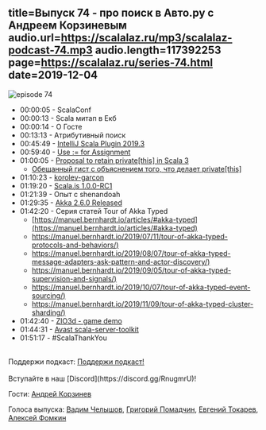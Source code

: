 title=Выпуск 74 - про поиск в Авто.ру с Андреем Корзиневым
audio.url=https://scalalaz.ru/mp3/scalalaz-podcast-74.mp3
audio.length=117392253
page=https://scalalaz.ru/series-74.html
date=2019-12-04
----
![episode 74](https://scalalaz.ru/img/episode74.jpg)

* 00:00:05 - ScalaConf
* 00:00:13 - Scala митап в Екб
* 00:00:14 - O Госте
* 00:13:13 - Aтрибутивный поиск
* 00:45:49 - [IntelliJ Scala Plugin 2019.3](https://blog.jetbrains.com/scala/2019/11/28/intellij-scala-plugin-2019-3-method-chain-hints-scala-repl-scala-worksheet-and-scalatest-improvements/)
* 00:59:40 - [Use := for Assignment](https://github.com/lampepfl/dotty/issues/7598)
* 01:00:05 - [Proposal to retain private[this] in Scala 3](https://contributors.scala-lang.org/t/proposal-to-retain-private-this-in-scala-3/3829)
    - [Обещанный гист с объяснением того, что делает private[this]](https://gist.github.com/pomadchin/8fd5f5b5bfb053370c699ec5577c8c1b)
* 01:10:23 - [korolev-garcon](https://github.com/fomkin/korolev-garcon)
* 01:19:20 - [Scala.js 1.0.0-RC1](https://www.scala-js.org/news/2019/11/26/announcing-scalajs-1.0.0-RC1/)
* 01:21:39 - Опыт с shenandoah
* 01:29:35 - [Akka 2.6.0 Released](https://akka.io/blog/news/2019/11/06/akka-2.6.0-released)
* 01:42:20 - Серия статей Tour of Akka Typed
    - [https://manuel.bernhardt.io/articles/#akka-typed](https://manuel.bernhardt.io/articles/#akka-typed)
    - [https://manuel.bernhardt.io/2019/07/11/tour-of-akka-typed-protocols-and-behaviors/)](https://manuel.bernhardt.io/2019/07/11/tour-of-akka-typed-protocols-and-behaviors/)
    - [https://manuel.bernhardt.io/2019/08/07/tour-of-akka-typed-message-adapters-ask-pattern-and-actor-discovery/)](https://manuel.bernhardt.io/2019/08/07/tour-of-akka-typed-message-adapters-ask-pattern-and-actor-discovery/)
    - [https://manuel.bernhardt.io/2019/09/05/tour-of-akka-typed-supervision-and-signals/)](https://manuel.bernhardt.io/2019/09/05/tour-of-akka-typed-supervision-and-signals/)
    - [https://manuel.bernhardt.io/2019/10/07/tour-of-akka-typed-event-sourcing/)](https://manuel.bernhardt.io/2019/10/07/tour-of-akka-typed-event-sourcing/)
    - [https://manuel.bernhardt.io/2019/11/09/tour-of-akka-typed-cluster-sharding/)](https://manuel.bernhardt.io/2019/11/09/tour-of-akka-typed-cluster-sharding/)
* 01:42:40 - [ZIO3d - game demo](https://github.com/wongelz/zio3d)    
* 01:44:31 - [Avast scala-server-toolkit](https://github.com/avast/scala-server-toolkit)
* 01:51:17 - #ScalaThankYou

<br/>
Поддержи подкаст:
<a href="https://www.patreon.com/bePatron?u=8074802" data-patreon-widget-type="become-patron-button">Поддержи подкаст!</a><script async src="https://c6.patreon.com/becomePatronButton.bundle.js"></script>
<br/>

<br/>
Вступайте в наш [Discord](https://discord.gg/RnugmrU)! 
<br/>

Гости:
[Андрей Корзинев](https://t.me/fellrond)

Голоса выпуска:
[Вадим Челышов](https://github.com/dos65),
[Григорий Помадчин](https://github.com/pomadchin),
[Евгений Токарев](https://twitter.com/strobegen),
[Алексей Фомкин](https://github.com/fomkin)
